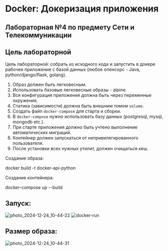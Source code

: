 # Docker: Докеризация приложения
## Лабораторная №4 по предмету Сети и Телекоммуникации

## Цель лабораторной

Цель лабораторной: собрать из исходного кода и запустить в докере рабочее приложение с базой данных (любое опенсорс - Java, python/django/flask, golang).

1. Образ должен быть легковесным.
2. Использовать базовые легковесные образы - alpine.
3. Вся конфигурация приложения должна быть через переменные окружения.
4. Статика (зависимости) должна быть внешним томом `volume`.
5. Создать файл `docker-compose` для старта и сборки.
6. В `docker-compose` нужно использовать базу данных (postgresql, mysql, mongodb etc.).
7. При старте приложения должно быть учтено выполнение автоматических миграций.
8. Контейнер должен запускаться от непривилегированного пользователя.
9. После установки всех нужных утилит, должен очищаться кеш.



Создание образа:

docker build -t docker-api-python


Создание контейнера:

docker-compose up --build



## Запуск:
![photo_2024-12-24_10-44-22](https://github.com/user-attachments/assets/db3f12a0-4bcb-4176-9123-44fa0473418b)
![docker-run](https://github.com/user-attachments/assets/7789e52f-f9be-48f6-9ae0-d0c6d6df88fc)


## Размер образа:
![photo_2024-12-24_10-44-31](https://github.com/user-attachments/assets/af470a32-046b-482e-b579-32a3fd823d86)
